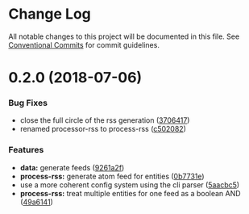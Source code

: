 # Change Log

All notable changes to this project will be documented in this file.
See [Conventional Commits](https://conventionalcommits.org) for commit guidelines.

<a name="0.2.0"></a>
# 0.2.0 (2018-07-06)


### Bug Fixes

* close the full circle of the rss generation ([3706417](https://github.com/tracking-exposed/tracking-exposed/commit/3706417))
* renamed processor-rss to process-rss ([c502082](https://github.com/tracking-exposed/tracking-exposed/commit/c502082))


### Features

* **data:** generate feeds ([9261a2f](https://github.com/tracking-exposed/tracking-exposed/commit/9261a2f))
* **process-rss:** generate atom feed for entities ([0b7731e](https://github.com/tracking-exposed/tracking-exposed/commit/0b7731e))
* use a more coherent config system using the cli parser ([5aacbc5](https://github.com/tracking-exposed/tracking-exposed/commit/5aacbc5))
* **process-rss:** treat multiple entities for one feed as a boolean AND ([49a6141](https://github.com/tracking-exposed/tracking-exposed/commit/49a6141))
